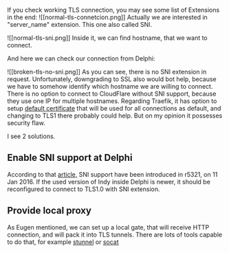 If you check working TLS connection, you may see some list of Extensions in the end:
![[normal-tls-connetcion.png]]
Actually we are interested in "server_name" extension. This one also called SNI.

![[normal-tls-sni.png]]
Inside it, we can find hostname, that we want to connect.

And here we can check our connection from Delphi:

![[broken-tls-no-sni.png]]
As you can see, there is no SNI extension in request. Unfortunately, downgrading to SSL also would bot help, because we have to somehow identify which hostname we are willing to connect.
There is no option to connect to CloudFlare without SNI support, because they use one IP for multiple hostnames. 
Regarding Traefik, it has option to setup [default certificate](https://doc.traefik.io/traefik/https/tls/#default-certificate) that will be used for all connections as default, and changing to TLS1 there probably could help. But on my opinion it possesses security flaw.

I see 2 solutions.
## Enable SNI support at Delphi
According to that [article,](https://stackoverflow.com/questions/39545080/tidhttp-and-tls-sni-doesnt-work) SNI support have been introduced in r5321, on 11 Jan 2016. If the used version of Indy inside Delphi is newer, it should be reconfigured to connect to TLS1.0 with SNI extension.
## Provide local proxy
As Eugen mentioned, we can set up a local gate, that will receive HTTP connection, and will pack it into TLS tunnels. There are lots of tools capable to do that, for example [stunnel](https://www.stunnel.org/) or [socat](https://www.redhat.com/sysadmin/getting-started-socat)
